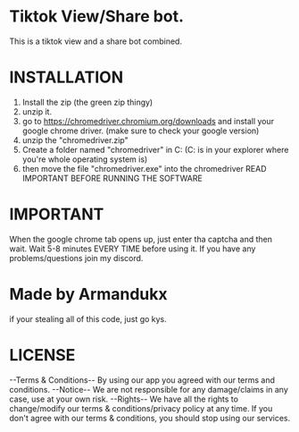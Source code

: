 # Tiktok View/Share bot.
This is a tiktok view and a share bot combined.

# INSTALLATION
1. Install the zip (the green zip thingy)
2. unzip it.
3. go to https://chromedriver.chromium.org/downloads and install your google chrome driver. (make sure to check your google version)
4. unzip the "chromedriver.zip"
5. Create a folder named "chromedriver" in C: (C: is in your explorer where you're whole operating system is)
6. then move the file "chromedriver.exe" into the chromedriver
READ IMPORTANT BEFORE RUNNING THE SOFTWARE

# IMPORTANT
When the google chrome tab opens up, just enter tha captcha and then wait.
Wait 5-8 minutes EVERY TIME before using it.
If you have any problems/questions join my discord.

# Made by Armandukx
if your stealing all of this code, just go kys.

# LICENSE
--Terms & Conditions--
By using our app you agreed with our terms and conditions.
--Notice--
We are not responsible for any damage/claims in any case, use at your own risk.
--Rights--
We have all the rights to change/modify our terms & conditions/privacy policy at any time.
If you don't agree with our terms & conditions, you should stop using our services.
